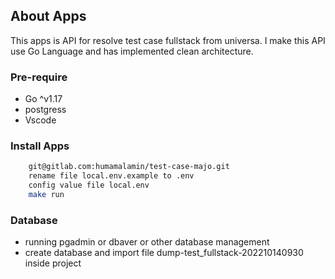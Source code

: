 ## About Apps

This apps is API for resolve test case fullstack from universa. I make this API use Go Language and has implemented clean architecture.

### Pre-require
- Go ^v1.17
- postgress
- Vscode

### Install Apps

```bash 
    git@gitlab.com:humamalamin/test-case-majo.git
    rename file local.env.example to .env
    config value file local.env
    make run
```

### Database

- running pgadmin or dbaver or other database management
- create database and import file dump-test_fullstack-202210140930 inside project